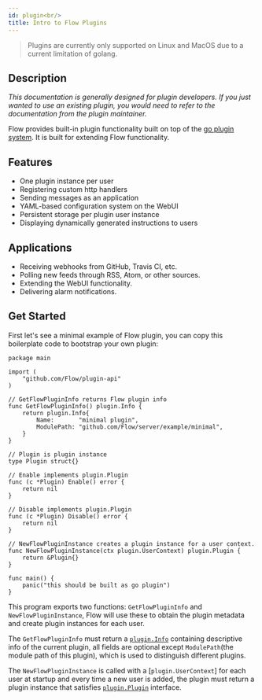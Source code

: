 ```yaml
---
id: plugin<br/>
title: Intro to Flow Plugins
---
```


> Plugins are currently only supported on Linux and MacOS due to a current limitation of golang.

## Description

_This documentation is generally designed for plugin developers. If you just wanted to use an existing plugin, you would
need to refer to the documentation from the plugin maintainer._

Flow provides built-in plugin functionality built on top of the [go plugin system](https://godoc.org/plugin). It is
built for extending Flow functionality.

## Features

- One plugin instance per user
- Registering custom http handlers
- Sending messages as an application
- YAML-based configuration system on the WebUI
- Persistent storage per plugin user instance
- Displaying dynamically generated instructions to users

## Applications

- Receiving webhooks from GitHub, Travis CI, etc.
- Polling new feeds through RSS, Atom, or other sources.
- Extending the WebUI functionality.
- Delivering alarm notifications.

## Get Started

First let's see a minimal example of Flow plugin, you can copy this boilerplate code to bootstrap your own plugin:

```golang
package main

import (
	"github.com/Flow/plugin-api"
)

// GetFlowPluginInfo returns Flow plugin info
func GetFlowPluginInfo() plugin.Info {
	return plugin.Info{
		Name:       "minimal plugin",
		ModulePath: "github.com/Flow/server/example/minimal",
	}
}

// Plugin is plugin instance
type Plugin struct{}

// Enable implements plugin.Plugin
func (c *Plugin) Enable() error {
	return nil
}

// Disable implements plugin.Plugin
func (c *Plugin) Disable() error {
	return nil
}

// NewFlowPluginInstance creates a plugin instance for a user context.
func NewFlowPluginInstance(ctx plugin.UserContext) plugin.Plugin {
	return &Plugin{}
}

func main() {
	panic("this should be built as go plugin")
}
```

This program exports two functions: `GetFlowPluginInfo` and `NewFlowPluginInstance`, Flow will use these to obtain the
plugin metadata and create plugin instances for each user.

The `GetFlowPluginInfo` must return a [`plugin.Info`](https://godoc.org/github.com/Flow/plugin-api#Info) containing
descriptive info of the current plugin, all fields are optional except `ModulePath`(the module path of this plugin),
which is used to distinguish different plugins.

The `NewFlowPluginInstance` is called with a [`plugin.UserContext`] for each user at startup and every time a new user
is added, the plugin must return a plugin instance that
satisfies [`plugin.Plugin`](https://godoc.org/github.com/Flow/plugin-api#Plugin) interface.


